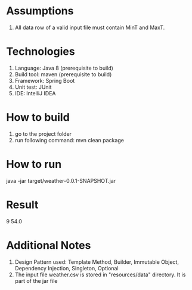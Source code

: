 Assumptions
===========
1. All data row of a valid input file must contain MinT and MaxT.

Technologies
============
1. Language: Java 8 (prerequisite to build)
2. Build tool: maven (prerequisite to build)
3. Framework: Spring Boot
4. Unit test: JUnit
5. IDE: IntelliJ IDEA

How to build
============
1. go to the project folder
2. run following command:
    mvn clean package

How to run
==========
java -jar target/weather-0.0.1-SNAPSHOT.jar

Result
======
9 54.0

Additional Notes
================
1. Design Pattern used: Template Method, Builder, Immutable Object, Dependency Injection, Singleton, Optional
2. The input file weather.csv is stored in "resources/data" directory. It is part of the jar file



